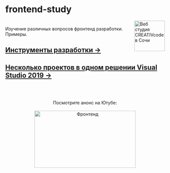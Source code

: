 # frontend-study  
[<img align="right" width="96px" title="Веб студия CREATIVcode в Сочи" src="http://creativcode.ru/img/app/logo-page.png" />](http://creativcode.ru)  
Изучение различных вопросов фронтенд разработки. Примеры.  

## [Инструменты разработки →](Doc/engine.md) 

## [Несколько проектов в одном решении Visual Studio 2019 →](Doc/multi.md) 



<br /><br />
<p align="center">
  Посмотрите анонс на Ютубе:<br /><br />
   <a  href="https://youtu.be/RepNshueU7w" target="_blank" title="Фронтенд " >
       <img src="https://img.youtube.com/vi/RepNshueU7w/mqdefault.jpg" width="320" height="180" alt="Фронтенд">
   </a>
</p>

